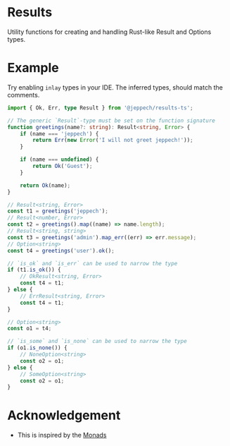# Results

Utility functions for creating and handling Rust-like Result and Options types.

# Example

Try enabling `inlay` types in your IDE. The inferred types, should match the comments.

```ts
import { Ok, Err, type Result } from '@jeppech/results-ts';

// The generic `Result`-type must be set on the function signature
function greetings(name?: string): Result<string, Error> {
	if (name === 'jeppech') {
		return Err(new Error('I will not greet jeppech!'));
	}

	if (name === undefined) {
		return Ok('Guest');
	}

	return Ok(name);
}

// Result<string, Error>
const t1 = greetings('jeppech');
// Result<number, Error>
const t2 = greetings().map((name) => name.length);
// Result<string, string>
const t3 = greetings('admin').map_err((err) => err.message);
// Option<string>
const t4 = greetings('user').ok();

// `is_ok` and `is_err` can be used to narrow the type
if (t1.is_ok()) {
	// OkResult<string, Error>
	const t4 = t1;
} else {
	// ErrResult<string, Error>
	const t4 = t1;
}

// Option<string>
const o1 = t4;

// `is_some` and `is_none` can be used to narrow the type
if (o1.is_none()) {
	// NoneOption<string>
	const o2 = o1;
} else {
	// SomeOption<string>
	const o2 = o1;
}
```

# Acknowledgement

- This is inspired by the [Monads](https://github.com/sniptt-official/monads/)
